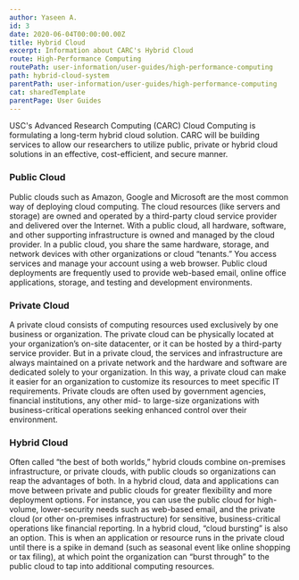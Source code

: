 ```yaml
---
author: Yaseen A.
id: 3
date: 2020-06-04T00:00:00.00Z
title: Hybrid Cloud
excerpt: Information about CARC's Hybrid Cloud
route: High-Performance Computing
routePath: user-information/user-guides/high-performance-computing
path: hybrid-cloud-system
parentPath: user-information/user-guides/high-performance-computing
cat: sharedTemplate
parentPage: User Guides
---
```

USC's Advanced Research Computing (CARC) Cloud Computing is formulating a long-term hybrid cloud solution. CARC will be building services to allow our researchers to utilize public, private or hybrid cloud solutions in an effective, cost-efficient, and secure manner.

### Public Cloud
Public clouds such as Amazon, Google and Microsoft are the most common way of deploying cloud computing. The cloud resources (like servers and storage) are owned and operated by a third-party cloud service provider and delivered over the Internet. With a public cloud, all hardware, software, and other supporting infrastructure is owned and managed by the cloud provider. In a public cloud, you share the same hardware, storage, and network devices with other organizations or cloud “tenants.” You access services and manage your account using a web browser. Public cloud deployments are frequently used to provide web-based email, online office applications, storage, and testing and development environments.


### Private Cloud
A private cloud consists of computing resources used exclusively by one business or organization. The private cloud can be physically located at your organization’s on-site datacenter, or it can be hosted by a third-party service provider. But in a private cloud, the services and infrastructure are always maintained on a private network and the hardware and software are dedicated solely to your organization. In this way, a private cloud can make it easier for an organization to customize its resources to meet specific IT requirements. Private clouds are often used by government agencies, financial institutions, any other mid- to large-size organizations with business-critical operations seeking enhanced control over their environment.


### Hybrid Cloud
Often called “the best of both worlds,” hybrid clouds combine on-premises infrastructure, or private clouds, with public clouds so organizations can reap the advantages of both. In a hybrid cloud, data and applications can move between private and public clouds for greater flexibility and more deployment options. For instance, you can use the public cloud for high-volume, lower-security needs such as web-based email, and the private cloud (or other on-premises infrastructure) for sensitive, business-critical operations like financial reporting. In a hybrid cloud, “cloud bursting” is also an option. This is when an application or resource runs in the private cloud until there is a spike in demand (such as seasonal event like online shopping or tax filing), at which point the organization can “burst through” to the public cloud to tap into additional computing resources.



